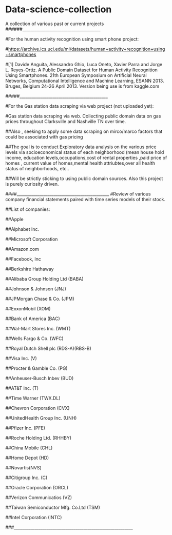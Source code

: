 # Data-science-collection
A collection of various past or current projects
######______________________________________

#For the human activity recognition using smart phone project:

#https://archive.ics.uci.edu/ml/datasets/human+activity+recognition+using+smartphones 

#[1] Davide Anguita, Alessandro Ghio, Luca Oneto, Xavier Parra and Jorge L. Reyes-Ortiz. A Public Domain Dataset for Human Activity Recognition Using Smartphones. 21th European Symposium on Artificial Neural Networks, Computational Intelligence and Machine Learning, ESANN 2013. Bruges, Belgium 24-26 April 2013. Version being use is from kaggle.com

#####___________________________________________

#For the Gas station data scraping via web project (not uploaded yet):

#Gas station data scraping via web. Collecting public domain data on gas prices throughout Clarksville  and Nashville TN over time.

##Also , seeking to apply some data scraping on  mirco/marco factors that could be associated with gas pricing

##The goal is to conduct Exploratory data analysis on the various price levels via socioeconomical status of each neighborhood (mean house hold income, education levels,occupations,cost of rental properties ,paid price of homes , current value of homes,mental health attriubtes,over all health status of neighborhoods, etc..

##Will be strictly sticking to using public domain sources. Also this project is purely curiosity driven.

####_____________________________________________
#Review of various company financial statements paired with time series models of their stock.

##List of companies:

##Apple 

##Alphabet Inc.

##Microsoft Corporation

##Amazon.com

##Facebook, Inc 

##Berkshire Hathaway

##Alibaba Group Holding Ltd   (BABA)

##Johnson & Johnson   (JNJ)

##JPMorgan Chase & Co.  (JPM)

##ExxonMobil  (XOM)

##Bank of America  (BAC)

##Wal-Mart Stores Inc.  (WMT)

##Wells Fargo & Co. (WFC)

##Royal Dutch Shell plc  (RDS-A)(RBS-B)

##Visa Inc. (V)

##Procter & Gamble Co. (PG)

##Anheuser-Busch Inbev (BUD)

##AT&T Inc. (T)

##Time Warner (TWX.DL)

##Chevron Corporation (CVX)

##UnitedHealth Group Inc. (UNH)

##Pfizer Inc. (PFE)

##Roche Holding Ltd.  (RHHBY)

##China Mobile (CHL)

##Home Depot (HD)

##Novartis(NVS)

##Citigroup Inc. (C)

##Oracle Corporation (ORCL)

##Verizon Communicatios (VZ)

##Taiwan Semiconductor Mfg. Co.Ltd (TSM)

##Intel Corporation (INTC)

###__________________________________________________________
